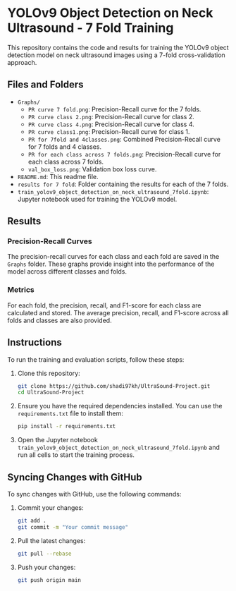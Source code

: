 # YOLOv9 Object Detection on Neck Ultrasound - 7 Fold Training

This repository contains the code and results for training the YOLOv9 object detection model on neck ultrasound images using a 7-fold cross-validation approach.

## Files and Folders

- `Graphs/`
  - `PR curve 7 fold.png`: Precision-Recall curve for the 7 folds.
  - `PR curve class 2.png`: Precision-Recall curve for class 2.
  - `PR curve class 4.png`: Precision-Recall curve for class 4.
  - `PR curve class1.png`: Precision-Recall curve for class 1.
  - `PR for 7fold and 4classes.png`: Combined Precision-Recall curve for 7 folds and 4 classes.
  - `PR for each class across 7 folds.png`: Precision-Recall curve for each class across 7 folds.
  - `val_box_loss.png`: Validation box loss curve.
- `README.md`: This readme file.
- `results for 7 fold`: Folder containing the results for each of the 7 folds.
- `train_yolov9_object_detection_on_neck_ultrasound_7fold.ipynb`: Jupyter notebook used for training the YOLOv9 model.

## Results

### Precision-Recall Curves

The precision-recall curves for each class and each fold are saved in the `Graphs` folder. These graphs provide insight into the performance of the model across different classes and folds.

### Metrics

For each fold, the precision, recall, and F1-score for each class are calculated and stored. The average precision, recall, and F1-score across all folds and classes are also provided.

## Instructions

To run the training and evaluation scripts, follow these steps:

1. Clone this repository:
    ```bash
    git clone https://github.com/shadi97kh/UltraSound-Project.git
    cd UltraSound-Project
    ```

2. Ensure you have the required dependencies installed. You can use the `requirements.txt` file to install them:
    ```bash
    pip install -r requirements.txt
    ```

3. Open the Jupyter notebook `train_yolov9_object_detection_on_neck_ultrasound_7fold.ipynb` and run all cells to start the training process.

## Syncing Changes with GitHub

To sync changes with GitHub, use the following commands:

1. Commit your changes:
    ```bash
    git add .
    git commit -m "Your commit message"
    ```

2. Pull the latest changes:
    ```bash
    git pull --rebase
    ```

3. Push your changes:
    ```bash
    git push origin main
    ```
